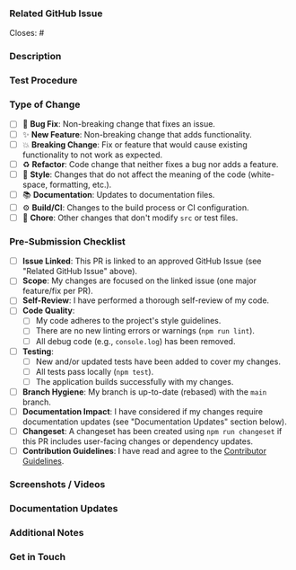 <!--
Thank you for contributing to CoStrict!

Before submitting your PR, please ensure:
- It's linked to an approved GitHub Issue.
- You've reviewed our [Contributing Guidelines](../CONTRIBUTING.md).
-->

### Related GitHub Issue

<!-- Every PR MUST be linked to an approved issue. -->

Closes: # <!-- Replace with the issue number, e.g., Closes: #123 -->

### Description

<!--
Briefly summarize the changes in this PR and how they address the linked issue.
The issue should cover the "what" and "why"; this section should focus on:
- The "how": key implementation details, design choices, or trade-offs made.
- Anything specific reviewers should pay attention to in this PR.
-->

### Test Procedure

<!--
Detail the steps to test your changes. This helps reviewers verify your work.
- How did you test this specific implementation? (e.g., unit tests, manual testing steps)
- How can reviewers reproduce your tests or verify the fix/feature?
- Include relevant testing environment details if applicable.
-->

### Type of Change

<!-- Mark all applicable boxes with an 'x'. -->

- [ ] 🐛 **Bug Fix**: Non-breaking change that fixes an issue.
- [ ] ✨ **New Feature**: Non-breaking change that adds functionality.
- [ ] 💥 **Breaking Change**: Fix or feature that would cause existing functionality to not work as expected.
- [ ] ♻️ **Refactor**: Code change that neither fixes a bug nor adds a feature.
- [ ] 💅 **Style**: Changes that do not affect the meaning of the code (white-space, formatting, etc.).
- [ ] 📚 **Documentation**: Updates to documentation files.
- [ ] ⚙️ **Build/CI**: Changes to the build process or CI configuration.
- [ ] 🧹 **Chore**: Other changes that don't modify `src` or test files.

### Pre-Submission Checklist

<!-- Go through this checklist before marking your PR as ready for review. -->

- [ ] **Issue Linked**: This PR is linked to an approved GitHub Issue (see "Related GitHub Issue" above).
- [ ] **Scope**: My changes are focused on the linked issue (one major feature/fix per PR).
- [ ] **Self-Review**: I have performed a thorough self-review of my code.
- [ ] **Code Quality**:
    - [ ] My code adheres to the project's style guidelines.
    - [ ] There are no new linting errors or warnings (`npm run lint`).
    - [ ] All debug code (e.g., `console.log`) has been removed.
- [ ] **Testing**:
    - [ ] New and/or updated tests have been added to cover my changes.
    - [ ] All tests pass locally (`npm test`).
    - [ ] The application builds successfully with my changes.
- [ ] **Branch Hygiene**: My branch is up-to-date (rebased) with the `main` branch.
- [ ] **Documentation Impact**: I have considered if my changes require documentation updates (see "Documentation Updates" section below).
- [ ] **Changeset**: A changeset has been created using `npm run changeset` if this PR includes user-facing changes or dependency updates.
- [ ] **Contribution Guidelines**: I have read and agree to the [Contributor Guidelines](../CONTRIBUTING.md).

### Screenshots / Videos

<!--
For UI changes, please provide before-and-after screenshots or a short video of the *actual results*.
This greatly helps in understanding the visual impact of your changes.
-->

### Documentation Updates

<!--
Does this PR necessitate updates to user-facing documentation?
- [ ] No documentation updates are required.
- [ ] Yes, documentation updates are required. (Please describe what needs to be updated or link to a PR in the docs repository).
-->

### Additional Notes

<!-- Add any other context, questions, or information for reviewers here. -->

### Get in Touch

<!--
Please provide your Discord username for reviewers or maintainers to reach you if they have questions about your PR
-->
